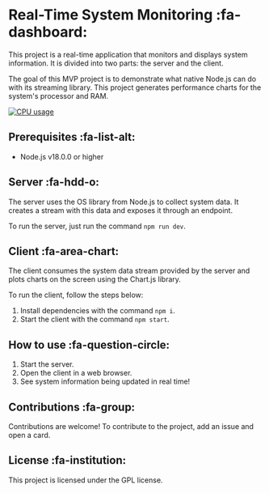 # Real-Time System Monitoring :fa-dashboard:

This project is a real-time application that monitors and displays system information. It is divided into two parts: the server and the client.

The goal of this MVP project is to demonstrate what native Node.js can do with its streaming library. This project generates performance charts for the system's processor and RAM.

[![CPU usage](doc/sysMonitor.gif "CPU usage")]('https://www.youtube.com/watch?v=qaddbspjUS0' "CPU usage")

## Prerequisites :fa-list-alt:

- Node.js v18.0.0 or higher

## Server :fa-hdd-o:

The server uses the OS library from Node.js to collect system data. It creates a stream with this data and exposes it through an endpoint.

To run the server, just run the command `npm run dev`.

## Client :fa-area-chart:

The client consumes the system data stream provided by the server and plots charts on the screen using the Chart.js library.

To run the client, follow the steps below:

1. Install dependencies with the command `npm i`.
2. Start the client with the command `npm start`.

## How to use :fa-question-circle:

1. Start the server.
2. Open the client in a web browser.
3. See system information being updated in real time!

## Contributions :fa-group:

Contributions are welcome! To contribute to the project, add an issue and open a card.

## License :fa-institution:

This project is licensed under the GPL license.

